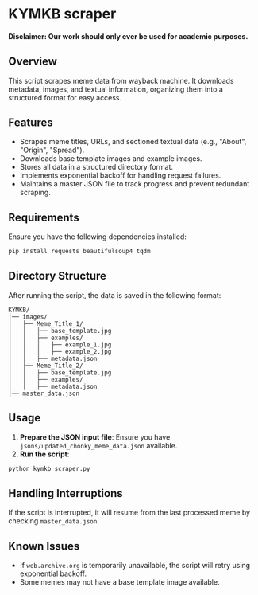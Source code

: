 # KYMKB scraper
#### Disclaimer: Our work should only ever be used for academic purposes.
## Overview
This script scrapes meme data from wayback machine. It downloads metadata, images, and textual information, organizing them into a structured format for easy access.

## Features
- Scrapes meme titles, URLs, and sectioned textual data (e.g., "About", "Origin", "Spread").
- Downloads base template images and example images.
- Stores all data in a structured directory format.
- Implements exponential backoff for handling request failures.
- Maintains a master JSON file to track progress and prevent redundant scraping.

## Requirements
Ensure you have the following dependencies installed:

```bash
pip install requests beautifulsoup4 tqdm
```

## Directory Structure
After running the script, the data is saved in the following format:

```
KYMKB/
│── images/
│   ├── Meme_Title_1/
│   │   ├── base_template.jpg
│   │   ├── examples/
│   │   │   ├── example_1.jpg
│   │   │   ├── example_2.jpg
│   │   ├── metadata.json
│   ├── Meme_Title_2/
│   │   ├── base_template.jpg
│   │   ├── examples/
│   │   ├── metadata.json
│── master_data.json
```

## Usage

1. **Prepare the JSON input file**: Ensure you have `jsons/updated_chonky_meme_data.json` available.
2. **Run the script**:

```bash
python kymkb_scraper.py
```

## Handling Interruptions
If the script is interrupted, it will resume from the last processed meme by checking `master_data.json`.

## Known Issues
- If `web.archive.org` is temporarily unavailable, the script will retry using exponential backoff.
- Some memes may not have a base template image available.
